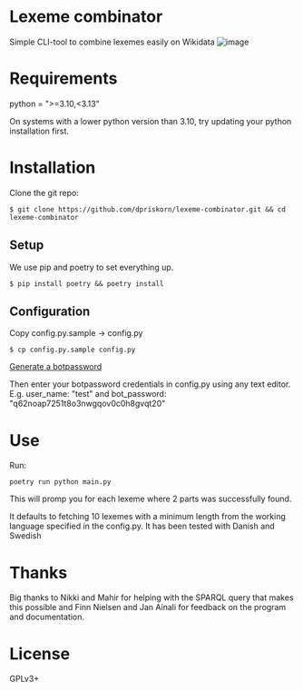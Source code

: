 # Lexeme combinator
Simple CLI-tool to combine lexemes easily on Wikidata
![image](https://user-images.githubusercontent.com/68460690/220359748-8a8bbf67-6516-4adc-9414-7957e05b7ac7.png)

# Requirements
python = ">=3.10,<3.13"

On systems with a lower python version than 3.10, try updating your python installation first.

# Installation
Clone the git repo:

`$ git clone https://github.com/dpriskorn/lexeme-combinator.git && cd lexeme-combinator`

## Setup
We use pip and poetry to set everything up.

`$ pip install poetry && poetry install`

## Configuration
Copy config.py.sample -> config.py 

`$ cp config.py.sample config.py`

[Generate a botpassword](https://wikicitations.wiki.opencura.com/w/index.php?title=Special:UserLogin&returnto=Special%3ABotPasswords&returntoquery=&force=BotPasswords)

Then enter your botpassword credentials in config.py using any text editor. E.g. user_name: "test" and bot_password: "q62noap7251t8o3nwgqov0c0h8gvqt20"

# Use
Run:

`poetry run python main.py`

This will promp you for each lexeme where 2 parts was successfully found.

It defaults to fetching 10 lexemes with a minimum length from the working language specified in the config.py. It has been tested with Danish and Swedish

# Thanks
Big thanks to Nikki and Mahir for helping 
with the SPARQL query that makes this possible and Finn Nielsen and Jan Ainali for feedback on the program and documentation.

# License
GPLv3+
